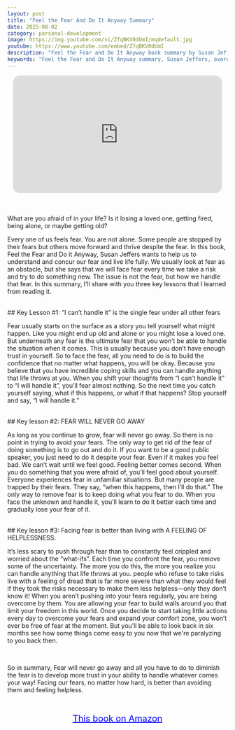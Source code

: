 ```yaml
---
layout: post
title: "Feel the Fear And Do It Anyway Summary"
date: 2025-08-02
category: personal-development
image: https://img.youtube.com/vi/ZfqBKV0dUmI/mqdefault.jpg
youtube: https://www.youtube.com/embed/ZfqBKV0dUmI
description: "Feel the Fear and Do It Anyway book summary by Susan Jeffers reveals how to face fear, build confidence, and take action despite uncertainty. Learn to handle life’s challenges with courage and trust in yourself."
keywords: "Feel the Fear and Do It Anyway summary, Susan Jeffers, overcome fear, confidence building, personal growth, fear management, self-help book summary, emotional resilience, personal development"
---
```


<div style="display: flex; justify-content: center; margin-bottom: 20px;">
  <div style="aspect-ratio: 16 / 9; width: 95%; max-width: 700px; position: relative;">
    <iframe 
      src="https://www.youtube.com/embed/ZfqBKV0dUmI"
      title="Feel the Fear And Do It Anyway Summary"
      allowfullscreen
      frameborder="0"
      style="position: absolute; inset: 0; width: 100%; height: 100%; border-radius: 16px;">
    </iframe>
  </div>
</div>

<div style="height: 15px;"></div>
<!-- ..................................................................... -->

What are you afraid of in your life? Is it losing a loved one, getting fired, being alone, or maybe getting old? 

Every one of us feels fear. You are not alone. Some people are stopped by their fears but others move forward and thrive despite the fear.  In this book, Feel the Fear and Do it Anyway, Susan Jeffers wants to help us to understand and concur our fear and live life fully. We usually look at fear as an obstacle, but she says that we will face fear every time we take a risk and try to do something new. The issue is not the fear, but how we handle that fear. In this summary, I’ll share with you three key lessons that I learned from reading it. 


<br>
## Key Lesson #1: “I can’t handle it” is the single fear under all other fears


Fear usually starts on the surface as a story you tell yourself what might happen. Like you might end up old and alone or you might lose a loved one. But underneath any fear is the ultimate fear that you won’t be able to handle the situation when it comes. This is usually because you don’t have enough trust in yourself. So to face the fear, all you need to do is to build the confidence that no matter what happens, you will be okay. Because you believe that you have incredible coping skills and you can handle anything that life throws at you. When you shift your thoughts from “I can’t handle it” to “I will handle it”, you’ll fear almost nothing. So the next time you catch yourself saying, what if this happens, or what if that happens? Stop yourself and say, “I will handle it.”



<br>
## Key lesson #2: FEAR WILL NEVER GO AWAY 


As long as you continue to grow, fear will never go away. So there is no point in trying to avoid your fears. The only way to get rid of the fear of doing something is to go out and do it. If you want to be a good public speaker, you just need to do it despite your fear. Even if it makes you feel bad. We can’t wait until we feel good. Feeling better comes second. When you do something that you were afraid of, you’ll feel good about yourself. Everyone experiences fear in unfamiliar situations. But many people are trapped by their fears. They say, “when this happens, then I’ll do that.” The only way to remove fear is to keep doing what you fear to do. When you face the unknown and handle it, you’ll learn to do it better each time and gradually lose your fear of it. 



<br>
## Key lesson #3: Facing fear is better than living with A FEELING OF HELPLESSNESS.


It’s less scary to push through fear than to constantly feel crippled and worried about the “what-ifs”. Each time you confront the fear, you remove some of the uncertainty. The more you do this, the more you realize you can handle anything that life throws at you. people who refuse to take risks live with a feeling of dread that is far more severe than what they would feel if they took the risks necessary to make them less helpless—only they don’t know it! When you aren’t pushing into your fears regularly, you are being overcome by them. You are allowing your fear to build walls around you that limit your freedom in this world. Once you decide to start taking little actions every day to overcome your fears and expand your comfort zone, you won’t ever be free of fear at the moment. But you’ll be able to look back in six months see how some things come easy to you now that we're paralyzing to you back then.

<br>
 

So in summary, Fear will never go away and all you have to do to diminish the fear is to develop more trust in your ability to handle whatever comes your way!  Facing our fears, no matter how hard, is better than avoiding them and feeling helpless. 




<br>
<p style="text-align: center;">
  <a href="https://amzn.to/3nx93Km" target="_blank" style="color: blue; text-decoration: underline; font-size: 20px;">
    This book on Amazon
  </a>
</p>

